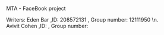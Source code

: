MTA - FaceBook project

Writers:
Eden Bar ,ID: 208572131 , Group number: 12111950 \n.  
Avivit Cohen ,ID: , Group number:  

